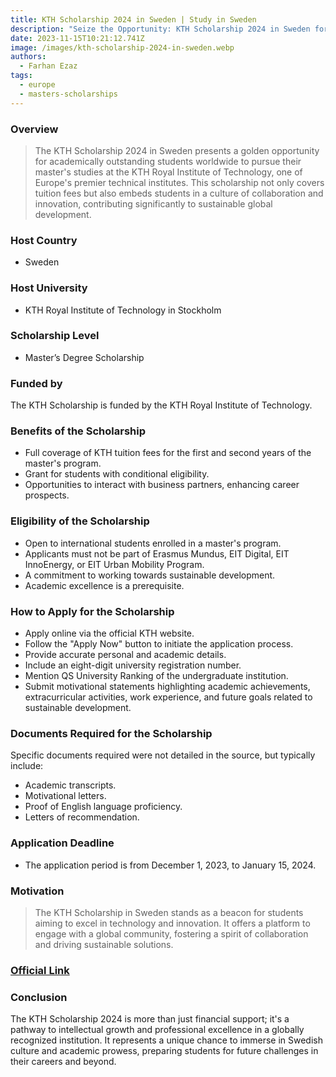 ```yaml
---
title: KTH Scholarship 2024 in Sweden | Study in Sweden
description: "Seize the Opportunity: KTH Scholarship 2024 in Sweden for Master's Excellence"
date: 2023-11-15T10:21:12.741Z
image: /images/kth-scholarship-2024-in-sweden.webp
authors:
  - Farhan Ezaz
tags:
  - europe
  - masters-scholarships
---
```



### **Overview**

> The KTH Scholarship 2024 in Sweden presents a golden opportunity for academically outstanding students worldwide to pursue their master's studies at the KTH Royal Institute of Technology, one of Europe's premier technical institutes. This scholarship not only covers tuition fees but also embeds students in a culture of collaboration and innovation, contributing significantly to sustainable global development.



### **Host Country**

* Sweden

### **Host University**

* KTH Royal Institute of Technology in Stockholm

### **Scholarship Level**

* Master’s Degree Scholarship



### **Funded by**

The KTH Scholarship is funded by the KTH Royal Institute of Technology.



### **Benefits of the Scholarship**

* Full coverage of KTH tuition fees for the first and second years of the master's program.
* Grant for students with conditional eligibility.
* Opportunities to interact with business partners, enhancing career prospects.



### **Eligibility of the Scholarship**

* Open to international students enrolled in a master's program.
* Applicants must not be part of Erasmus Mundus, EIT Digital, EIT InnoEnergy, or EIT Urban Mobility Program.
* A commitment to working towards sustainable development.
* Academic excellence is a prerequisite.



### **How to Apply for the Scholarship**

* Apply online via the official KTH website.
* Follow the "Apply Now" button to initiate the application process.
* Provide accurate personal and academic details.
* Include an eight-digit university registration number.
* Mention QS University Ranking of the undergraduate institution.
* Submit motivational statements highlighting academic achievements, extracurricular activities, work experience, and future goals related to sustainable development.



### **Documents Required for the Scholarship**

Specific documents required were not detailed in the source, but typically include:

* Academic transcripts.
* Motivational letters.
* Proof of English language proficiency.
* Letters of recommendation.



### **Application Deadline**

* The application period is from December 1, 2023, to January 15, 2024.



### **Motivation**

> The KTH Scholarship in Sweden stands as a beacon for students aiming to excel in technology and innovation. It offers a platform to engage with a global community, fostering a spirit of collaboration and driving sustainable solutions.

### **[O﻿fficial Link](https://www.kth.se/en/studies/master/general/scholarships/kth-scholarship-1.72827)**

### **Conclusion**

The KTH Scholarship 2024 is more than just financial support; it's a pathway to intellectual growth and professional excellence in a globally recognized institution. It represents a unique chance to immerse in Swedish culture and academic prowess, preparing students for future challenges in their careers and beyond.